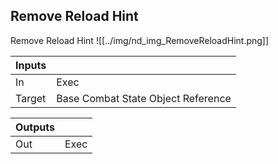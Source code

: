## Remove Reload Hint
Remove Reload Hint
![[../img/nd_img_RemoveReloadHint.png]]

|Inputs||
|--|--|
| In | Exec |
| Target | Base Combat State Object Reference |

|Outputs||
|--|--|
| Out | Exec |
